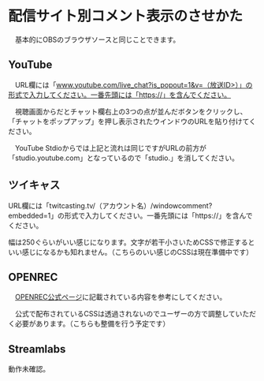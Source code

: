 # 配信サイト別コメント表示のさせかた

　基本的にOBSのブラウザソースと同じことできます。

## YouTube

　URL欄には「www.youtube.com/live_chat?is_popout=1&v=（放送ID>）」の形式で入力してください。一番先頭には「https://」を含んでください。

　視聴画面からだとチャット欄右上の3つの点が並んだボタンをクリックし、「チャットをポップアップ」を押し表示されたウインドウのURLを貼り付けてください。

　YouTube Stdioからでは上記と流れは同じですがURLの前方が「studio.youtube.com」となっているので「studio.」を消してください。

## ツイキャス

  URL欄には「twitcasting.tv/（アカウント名）/windowcomment?embedded=1」の形式で入力してください。一番先頭には「https://」を含んでください。

  幅は250ぐらいがいい感じになります。文字が若干小さいためCSSで修正するといい感じになるかも知れません。（こちらのいい感じのCSSは現在準備中です）

## OPENREC

　[OPENREC公式ページ](https://openrec.zendesk.com/hc/ja/articles/360013072432)に記載されている内容を参考にしてください。

　公式で配布されているCSSは透過されないのでユーザーの方で調整していただく必要があります。（こちらも整備を行う予定です）

## Streamlabs

  動作未確認。
